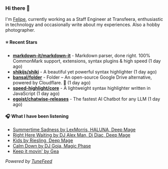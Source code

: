 ### Hi there 👋

I'm [Felipe](https://felipevm.com), currently working as a Staff Engineer at Transfeera, enthusiastic in technology and occasionally write about my experiences. Also a hobby photographer.

#### ⭐ Recent Stars
- **[markdown-it/markdown-it](https://github.com/markdown-it/markdown-it)** - Markdown parser, done right. 100% CommonMark support, extensions, syntax plugins &amp; high speed (1 day ago)
- **[shikijs/shiki](https://github.com/shikijs/shiki)** - A beautiful yet powerful syntax highlighter (1 day ago)
- **[bansal/folder](https://github.com/bansal/folder)** - Folder – An open-source Google Drive alternative, powered by Cloudflare. 🚀 (1 day ago)
- **[speed-highlight/core](https://github.com/speed-highlight/core)** - A lightweight syntax highlighter written in JavaScript (1 day ago)
- **[egoist/chatwise-releases](https://github.com/egoist/chatwise-releases)** - The fastest AI Chatbot for any LLM (1 day ago)

#### 🎧 What I have been listening
- [Summertime Sadness by LexMorris, HALUNA, Deep Mage](https://open.spotify.com/track/6AAi8tL7pqRG5YGorPyKxU)
- [Right Here Waiting by DJ Alex Man, Dj Diac, Deep Mage](https://open.spotify.com/track/23KA3l4ItJMlnCTFO0Q3oC)
- [Kids by Riesling, Deep Mage](https://open.spotify.com/track/2sMyHm7oNeXpPi7JnAxPEO)
- [Calm Down by DJ Goja, Magic Phase](https://open.spotify.com/track/28Y0lMcpwX7eZyMVfhbaUm)
- [Keep it movin&#39; by Gea](https://open.spotify.com/track/7sXNSQQkcH3PXS4iCGsWXF)

_Powered by [TuneFeed](https://tunefeed.app?ref=github.com)_
